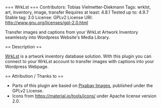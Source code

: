 === WrkLst ===
Contributors: Tobias Vielmetter-Diekmann
Tags: wrklst, art, inventory, image, transfer
Requires at least: 4.8.1
Tested up to: 4.9.7
Stable tag: 3.0
License: GPLv2
License URI: http://www.gnu.org/licenses/gpl-2.0.html

Transfer images and captions from your WrkLst Artwork Inventory seamlessly into Wordpress Website's Media Library.

== Description ==

[WrkLst](https://wrklst.art) is a artwork inventory database solution. With this plugin you can connect to your WrkLst account to transfer images with captions into your Wordpress Webpage.

== Attribution / Thanks to ==

- Parts of this plugin are based on [Pixabay Images](https://pixabay.com/blog/posts/p-50/), published under the GPLv2 License.
- Icons from https://material.io/tools/icons/ under Apache license version 2.0.
